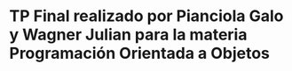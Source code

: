 # TP Final realizado por Pianciola Galo y Wagner Julian para la materia Programación Orientada a Objetos
